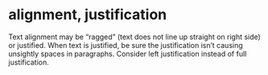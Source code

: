 # alignment, justification

Text alignment may be “ragged” (text does not line up straight on right side) or justified. When text is justified, be sure the justification isn’t causing unsightly spaces in paragraphs. Consider left justification instead of full justification.

